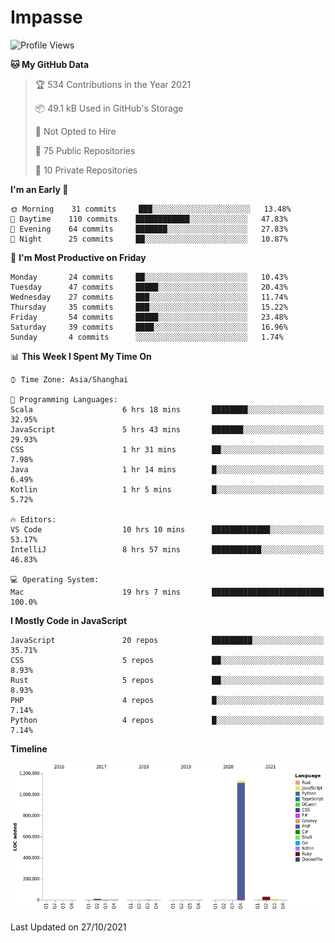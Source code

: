 # Impasse

<!--START_SECTION:waka-->
![Profile Views](http://img.shields.io/badge/Profile%20Views-12-blue)

**🐱 My GitHub Data** 

> 🏆 534 Contributions in the Year 2021
 > 
> 📦 49.1 kB Used in GitHub's Storage 
 > 
> 🚫 Not Opted to Hire
 > 
> 📜 75 Public Repositories 
 > 
> 🔑 10 Private Repositories  
 > 
**I'm an Early 🐤** 

```text
🌞 Morning    31 commits     ███░░░░░░░░░░░░░░░░░░░░░░   13.48% 
🌆 Daytime    110 commits    ████████████░░░░░░░░░░░░░   47.83% 
🌃 Evening    64 commits     ███████░░░░░░░░░░░░░░░░░░   27.83% 
🌙 Night      25 commits     ██░░░░░░░░░░░░░░░░░░░░░░░   10.87%

```
📅 **I'm Most Productive on Friday** 

```text
Monday       24 commits     ██░░░░░░░░░░░░░░░░░░░░░░░   10.43% 
Tuesday      47 commits     █████░░░░░░░░░░░░░░░░░░░░   20.43% 
Wednesday    27 commits     ███░░░░░░░░░░░░░░░░░░░░░░   11.74% 
Thursday     35 commits     ███░░░░░░░░░░░░░░░░░░░░░░   15.22% 
Friday       54 commits     █████░░░░░░░░░░░░░░░░░░░░   23.48% 
Saturday     39 commits     ████░░░░░░░░░░░░░░░░░░░░░   16.96% 
Sunday       4 commits      ░░░░░░░░░░░░░░░░░░░░░░░░░   1.74%

```


📊 **This Week I Spent My Time On** 

```text
⌚︎ Time Zone: Asia/Shanghai

💬 Programming Languages: 
Scala                    6 hrs 18 mins       ████████░░░░░░░░░░░░░░░░░   32.95% 
JavaScript               5 hrs 43 mins       ███████░░░░░░░░░░░░░░░░░░   29.93% 
CSS                      1 hr 31 mins        ██░░░░░░░░░░░░░░░░░░░░░░░   7.98% 
Java                     1 hr 14 mins        █░░░░░░░░░░░░░░░░░░░░░░░░   6.49% 
Kotlin                   1 hr 5 mins         █░░░░░░░░░░░░░░░░░░░░░░░░   5.72%

🔥 Editors: 
VS Code                  10 hrs 10 mins      █████████████░░░░░░░░░░░░   53.17% 
IntelliJ                 8 hrs 57 mins       ███████████░░░░░░░░░░░░░░   46.83%

💻 Operating System: 
Mac                      19 hrs 7 mins       █████████████████████████   100.0%

```

**I Mostly Code in JavaScript** 

```text
JavaScript               20 repos            █████████░░░░░░░░░░░░░░░░   35.71% 
CSS                      5 repos             ██░░░░░░░░░░░░░░░░░░░░░░░   8.93% 
Rust                     5 repos             ██░░░░░░░░░░░░░░░░░░░░░░░   8.93% 
PHP                      4 repos             █░░░░░░░░░░░░░░░░░░░░░░░░   7.14% 
Python                   4 repos             █░░░░░░░░░░░░░░░░░░░░░░░░   7.14%

```


**Timeline**

![Chart not found](https://raw.githubusercontent.com/impasse/impasse/master/charts/bar_graph.png) 


 Last Updated on 27/10/2021
<!--END_SECTION:waka-->
